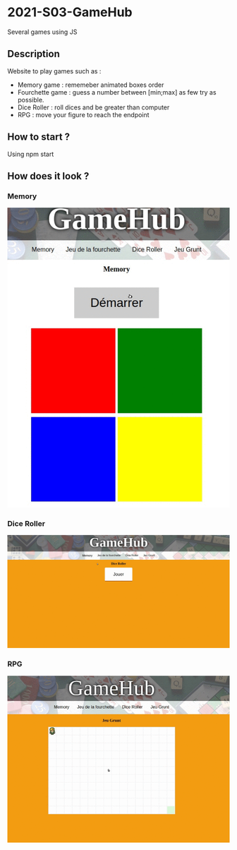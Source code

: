 # 2021-S03-GameHub
Several games using JS

## Description
Website to play games such as :
  - Memory game : rememeber animated boxes order
  - Fourchette game : guess a number between [min;max] as few try as possible.
  - Dice Roller : roll dices and be greater than computer
  - RPG : move your figure to reach the endpoint

## How to start ?
Using npm start

## How does it look ?
### Memory
<img src="./app/gifs/memory.gif" alt="memory game">

### Dice Roller
<img src="./app/gifs/diceRoller.gif" alt="diceRoller game">

### RPG
<img src="./app/gifs/RPG.gif" alt="RPG game">